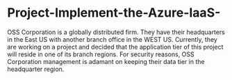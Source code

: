 # Project-Implement-the-Azure-IaaS-
OSS Corporation is a globally distributed firm. They have their headquarters in the East US with another branch office in the WEST US. Currently, they are working on a project and decided that the application tier of this project will reside in one of its branch regions. For security reasons, OSS Corporation management is adamant on keeping their data tier in the headquarter region.
